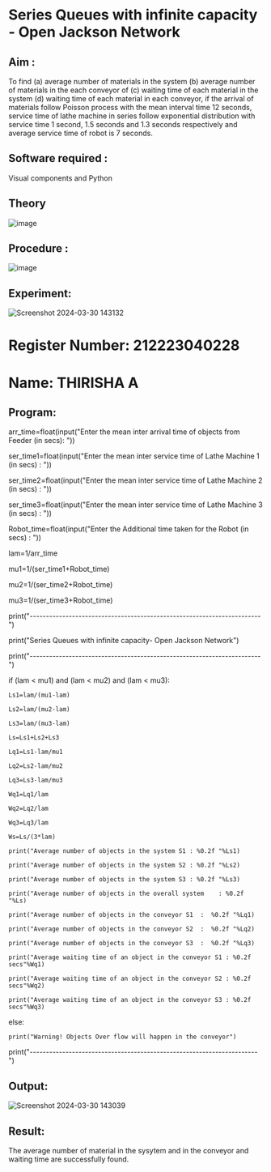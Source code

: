 # Series Queues with infinite capacity - Open Jackson Network

## Aim :
To find (a) average number of materials in the system (b) average number of materials in the each conveyor of (c) waiting time of each material in the system (d) waiting time of each material in each conveyor, if the arrival  of materials follow Poisson process with the mean interval time 12 seconds, service time of  lathe machine in series follow exponential distribution  with service time  1 second, 1.5 seconds and 1.3 seconds respectively and average service time of robot is 7 seconds.

## Software required :
Visual components and Python

## Theory

![image](https://user-images.githubusercontent.com/103921593/203239736-7b81f599-71a8-4ae7-b63e-5d98acd9ea54.png)


## Procedure :

![image](https://user-images.githubusercontent.com/103921593/203239789-bc870dce-6727-487b-a0e2-4fc3f5114889.png)


## Experiment:

![Screenshot 2024-03-30 143132](https://github.com/thirisha-0610/Open-Jacson-Networks/assets/149347494/82d7470e-8f6a-4641-9e39-a3ed71ad034f)

# Register Number: 212223040228

# Name: THIRISHA A

## Program:

arr_time=float(input("Enter the mean inter arrival time of objects from Feeder (in secs): "))

ser_time1=float(input("Enter the mean  inter service time of Lathe Machine 1 (in secs) :  "))

ser_time2=float(input("Enter the mean  inter service time of Lathe Machine 2 (in secs) :  "))

ser_time3=float(input("Enter the mean  inter service time of Lathe Machine 3 (in secs) :  "))

Robot_time=float(input("Enter the Additional time taken for the Robot (in secs) :  "))

lam=1/arr_time

mu1=1/(ser_time1+Robot_time)

mu2=1/(ser_time2+Robot_time)

mu3=1/(ser_time3+Robot_time)

print("-----------------------------------------------------------------------")

print("Series Queues with infinite capacity- Open Jackson Network")

print("-----------------------------------------------------------------------")

if (lam <  mu1) and (lam <  mu2) and (lam <  mu3):

    Ls1=lam/(mu1-lam)
    
    Ls2=lam/(mu2-lam)
    
    Ls3=lam/(mu3-lam)
    
    Ls=Ls1+Ls2+Ls3
    
    Lq1=Ls1-lam/mu1
    
    Lq2=Ls2-lam/mu2

    Lq3=Ls3-lam/mu3
    
    Wq1=Lq1/lam
    
    Wq2=Lq2/lam
    
    Wq3=Lq3/lam

    Ws=Ls/(3*lam)
    
    print("Average number of objects in the system S1 : %0.2f "%Ls1)
    
    print("Average number of objects in the system S2 : %0.2f "%Ls2)
    
    print("Average number of objects in the system S3 : %0.2f "%Ls3)
    
    print("Average number of objects in the overall system    : %0.2f "%Ls)
    
    print("Average number of objects in the conveyor S1  :  %0.2f "%Lq1)
    
    print("Average number of objects in the conveyor S2  :  %0.2f "%Lq2)
    
    print("Average number of objects in the conveyor S3  :  %0.2f "%Lq3)
    
    print("Average waiting time of an object in the conveyor S1 : %0.2f secs"%Wq1)
    
    print("Average waiting time of an object in the conveyor S2 : %0.2f secs"%Wq2)
    
    print("Average waiting time of an object in the conveyor S3 : %0.2f secs"%Wq3)
    
else:

    print("Warning! Objects Over flow will happen in the conveyor")
    
print("----------------------------------------------------------------------")

## Output:

![Screenshot 2024-03-30 143039](https://github.com/thirisha-0610/Open-Jacson-Networks/assets/149347494/c9dbc65a-3cd0-4669-bcc5-cc7fb4ccfbba)


## Result:

The average number of material in the sysytem and in the conveyor and waiting time are successfully found.
